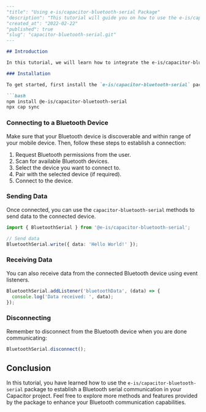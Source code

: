 ```markdown
---
"title": "Using e-is/capacitor-bluetooth-serial Package"
"description": "This tutorial will guide you on how to use the e-is/capacitor-bluetooth-serial package to work with Bluetooth serial communication in your Capacitor project."
"created_at": "2022-02-22"
"published": true
"slug": "capacitor-bluetooth-serial.git"
---

## Introduction

In this tutorial, we will learn how to integrate the e-is/capacitor-bluetooth-serial package into a Capacitor project to enable Bluetooth serial communication.

### Installation

To get started, first install the `e-is/capacitor-bluetooth-serial` package:

```bash
npm install @e-is/capacitor-bluetooth-serial
npx cap sync
```

### Connecting to a Bluetooth Device

Make sure that your Bluetooth device is discoverable and within range of your mobile device. Then, follow these steps to establish a connection:

1. Request Bluetooth permissions from the user.
2. Scan for available Bluetooth devices.
3. Select the device you want to connect to.
4. Pair with the selected device (if required).
5. Connect to the device.

### Sending Data

Once connected, you can use the `capacitor-bluetooth-serial` methods to send data to the connected device.

```typescript
import { BluetoothSerial } from '@e-is/capacitor-bluetooth-serial';

// Send data
BluetoothSerial.write({ data: 'Hello World!' });
```

### Receiving Data

You can also receive data from the connected Bluetooth device using event listeners.

```typescript
BluetoothSerial.addListener('bluetoothData', (data) => {
  console.log('Data received: ', data);
});
```

### Disconnecting

Remember to disconnect from the Bluetooth device when you are done communicating:

```typescript
BluetoothSerial.disconnect();
```

## Conclusion

In this tutorial, you have learned how to use the `e-is/capacitor-bluetooth-serial` package to establish a Bluetooth serial communication in your Capacitor project. 
Feel free to explore more methods and features provided by the package to enhance your Bluetooth communication capabilities.
``` 
